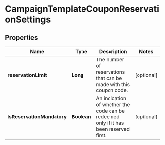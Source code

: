 

# CampaignTemplateCouponReservationSettings

## Properties

Name | Type | Description | Notes
------------ | ------------- | ------------- | -------------
**reservationLimit** | **Long** | The number of reservations that can be made with this coupon code.  |  [optional]
**isReservationMandatory** | **Boolean** | An indication of whether the code can be redeemed only if it has been reserved first. |  [optional]



